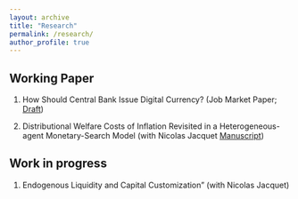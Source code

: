 ```yaml
---
layout: archive
title: "Research"
permalink: /research/
author_profile: true
---
```


Working Paper
-----
1. How Should Central Bank Issue Digital Currency? (Job Market Paper; [Draft](/assets/draft_papers/JMP_draft_wo_template.pdf))

2. Distributional Welfare Costs of Inflation Revisited in a Heterogeneous-agent Monetary-Search Model (with Nicolas Jacquet [Manuscript](/assets/draft_papers/manuscript_ch1.pdf))

Work in progress
-----
1. Endogenous Liquidity and Capital Customization” (with Nicolas Jacquet)

